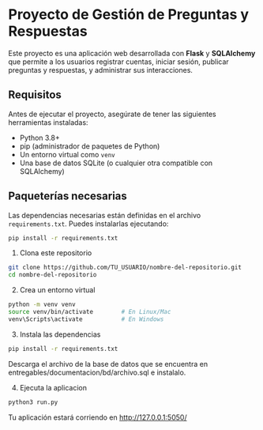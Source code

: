 # Proyecto de Gestión de Preguntas y Respuestas

Este proyecto es una aplicación web desarrollada con **Flask** y **SQLAlchemy** que permite a los usuarios registrar cuentas, iniciar sesión, publicar preguntas y respuestas, y administrar sus interacciones.

## **Requisitos**

Antes de ejecutar el proyecto, asegúrate de tener las siguientes herramientas instaladas:

- Python 3.8+
- pip (administrador de paquetes de Python)
- Un entorno virtual como `venv`
- Una base de datos SQLite (o cualquier otra compatible con SQLAlchemy)

## **Paqueterías necesarias**

Las dependencias necesarias están definidas en el archivo `requirements.txt`. Puedes instalarlas ejecutando:

```bash
pip install -r requirements.txt
```

1. Clona este repositorio

```bash
git clone https://github.com/TU_USUARIO/nombre-del-repositorio.git
cd nombre-del-repositorio
```

2. Crea un entorno virtual
```bash
python -m venv venv
source venv/bin/activate        # En Linux/Mac
venv\Scripts\activate           # En Windows
```

3. Instala las dependencias
```bash
pip install -r requirements.txt
```
Descarga el archivo de la base de datos que se encuentra en entregables/documentacion/bd/archivo.sql e instalalo.

4. Ejecuta la aplicacion
```bash
python3 run.py
```

Tu aplicación estará corriendo en http://127.0.0.1:5050/